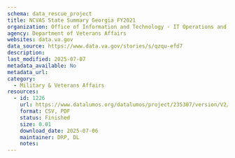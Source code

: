 ```yaml
---
schema: data_rescue_project 
title: NCVAS State Summary Georgia FY2021
organization: Office of Information and Technology - IT Operations and Services (ITOPS)
agency: Department of Veterans Affairs
websites: data.va.gov
data_source: https://www.data.va.gov/stories/s/qzqu-efd7
description: 
last_modified: 2025-07-07
metadata_available: No
metadata_url: 
category:
  - Military & Veterans Affairs 
resources:
  - id: 1226
    url: https://www.datalumos.org/datalumos/project/235307/version/V2/view
    format: CSV, PDF
    status: Finished
    size: 0.01
    download_date: 2025-07-06
    maintainer: DRP, DL
    notes: 
---
```

